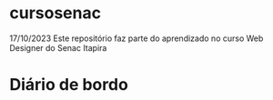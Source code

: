 # cursosenac

17/10/2023 Este repositório faz parte do aprendizado no curso Web Designer do Senac Itapira

# Diário de bordo
